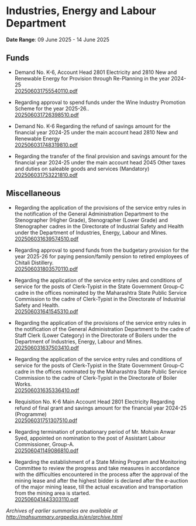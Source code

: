 # Industries, Energy and Labour Department

**Date Range**: 09 June 2025 - 14 June 2025


## Funds
- Demand No. K-6, Account Head 2801 Electricity and 2810 New and Renewable Energy for Provision through Re-Planning in the year 2024-25\
  [202506031755540110.pdf](https://gr.maharashtra.gov.in/Site/Upload/Government%20Resolutions/English/202506031755540110.pdf)

- Regarding approval to spend funds under the Wine Industry Promotion Scheme for the year 2025-26..\
  [202506031726398510.pdf](https://gr.maharashtra.gov.in/Site/Upload/Government%20Resolutions/English/202506031726398510.pdf)

- Demand No. K-6 Regarding the refund of savings amount for the financial year 2024-25 under the main account head 2810 New and Renewable Energy\
  [202506031748319810.pdf](https://gr.maharashtra.gov.in/Site/Upload/Government%20Resolutions/English/202506031748319810.pdf)

- Regarding the transfer of the final provision and savings amount for the financial year 2024-25 under the main account head 2045 Other taxes and duties on saleable goods and services (Mandatory)\
  [202506031753221810.pdf](https://gr.maharashtra.gov.in/Site/Upload/Government%20Resolutions/English/202506031753221810.pdf)

## Miscellaneous
- Regarding the application of the provisions of the service entry rules in the notification of the General Administration Department to the Stenographer (Higher Grade), Stenographer (Lower Grade) and Stenographer cadres in the Directorate of Industrial Safety and Health under the Department of Industries, Energy, Labour and Mines.\
  [202506031639574510.pdf](https://gr.maharashtra.gov.in/Site/Upload/Government%20Resolutions/English/202506031639574510.pdf)

- Regarding approval to spend funds from the budgetary provision for the year 2025-26 for paying pension/family pension to retired employees of Chitali Distillery.\
  [202506031803570110.pdf](https://gr.maharashtra.gov.in/Site/Upload/Government%20Resolutions/English/202506031803570110.pdf)

- Regarding the application of the service entry rules and conditions of service for the posts of Clerk-Typist in the State Government Group-C cadre in the offices nominated by the Maharashtra State Public Service Commission to the cadre of Clerk-Typist in the Directorate of Industrial Safety and Health.\
  [202506031641545310.pdf](https://gr.maharashtra.gov.in/Site/Upload/Government%20Resolutions/English/202506031641545310.pdf)

- Regarding the application of the provisions of the service entry rules in the notification of the General Administration Department to the cadre of Staff Clerk (Lower Category) in the Directorate of Boilers under the Department of Industries, Energy, Labour and Mines.\
  [202506031637503410.pdf](https://gr.maharashtra.gov.in/Site/Upload/Government%20Resolutions/English/202506031637503410.pdf)

- Regarding the application of the service entry rules and conditions of service for the posts of Clerk-Typist in the State Government Group-C cadre in the offices nominated by the Maharashtra State Public Service Commission to the cadre of Clerk-Typist in the Directorate of Boiler Works.\
  [202506031635336410.pdf](https://gr.maharashtra.gov.in/Site/Upload/Government%20Resolutions/English/202506031635336410.pdf)

- Requisition No. K-6 Main Account Head 2801 Electricity Regarding refund of final grant and savings amount for the financial year 2024-25 (Programme)\
  [202506031751307510.pdf](https://gr.maharashtra.gov.in/Site/Upload/Government%20Resolutions/English/202506031751307510.pdf)

- Regarding termination of probationary period of Mr. Mohsin Anwar Syed, appointed on nomination to the post of Assistant Labour Commissioner, Group-A.\
  [202506041149086810.pdf](https://gr.maharashtra.gov.in/Site/Upload/Government%20Resolutions/English/202506041149086810.pdf)

- Regarding the establishment of a State Mining Program and Monitoring Committee to review the progress and take measures in accordance with the difficulties encountered in the process after the approval of the mining lease and after the highest bidder is declared after the e-auction of the major mining lease, till the actual excavation and transportation from the mining area is started.\
  [202506041443303110.pdf](https://gr.maharashtra.gov.in/Site/Upload/Government%20Resolutions/English/202506041443303110...pdf)


*Archives of earlier summaries are available at http://mahsummary.orgpedia.in/en/archive.html*